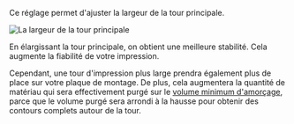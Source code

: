Ce réglage permet d'ajuster la largeur de la tour principale.

![La largeur de la tour principale](../../../articles/images/prime_tower.svg)

En élargissant la tour principale, on obtient une meilleure stabilité. Cela augmente la fiabilité de votre impression.

Cependant, une tour d'impression plus large prendra également plus de place sur votre plaque de montage. De plus, cela augmentera la quantité de matériau qui sera effectivement purgé sur le [volume minimum d'amorçage](prime_tower_min_volume.md), parce que le volume purgé sera arrondi à la hausse pour obtenir des contours complets autour de la tour.

